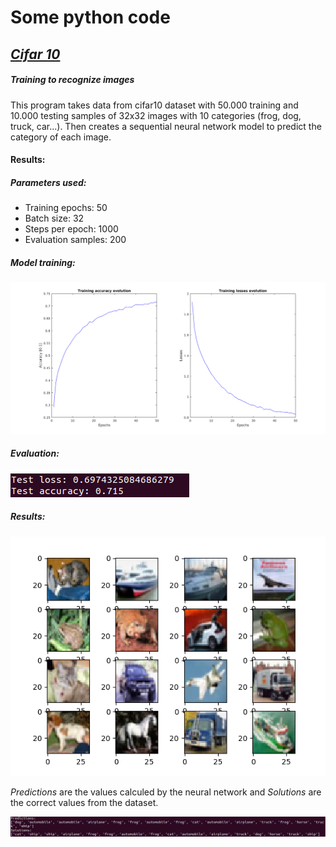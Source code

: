 # Some python code

## [*Cifar 10*](https://github.com/AndresCasasola/python-keras/raw/master/keras/self_learning)
##### Training to recognize images

This program takes data from cifar10 dataset with 50.000 training and 10.000 testing samples of 32x32 images with 10 categories (frog, dog, truck, car...).
Then creates a sequential neural network model to predict the category of each image.

#### Results:
##### Parameters used:
- Training epochs: 50
- Batch size: 32
- Steps per epoch: 1000
- Evaluation samples: 200

##### Model training:

![Figure 2](https://github.com/AndresCasasola/python-keras/raw/master/resources/images/acc72_data.png "Figure 2")


##### Evaluation:

![Figure 10](https://github.com/AndresCasasola/python-keras/raw/master/resources/images/cifar10_evaluation.png "Figure 10")

##### Results:

![Figure 10](https://github.com/AndresCasasola/python-keras/raw/master/resources/images/cifar10_images.png "Figure 10")

*Predictions* are the values calculed by the neural network and *Solutions* are the correct values from the dataset.

![Figure 11](https://github.com/AndresCasasola/python-keras/raw/master/resources/images/cifar10_results.png "Figure 11")
